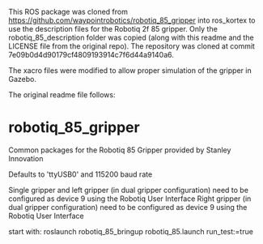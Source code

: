 This ROS package was cloned from https://github.com/waypointrobotics/robotiq_85_gripper into ros_kortex to use the description files for the Robotiq 2f 85 gripper. Only the robotiq_85_description folder was copied (along with this readme and the LICENSE file from the original repo).
The repository was cloned at commit 7e09b0d4d90179cf4809193914c7f6d44a9140a6.

The xacro files were modified to allow proper simulation of the gripper in Gazebo. 

The original readme file follows:

# robotiq_85_gripper
Common packages for the Robotiq 85 Gripper provided by Stanley Innovation

Defaults to 'ttyUSB0' and 115200 baud rate

Single gripper and left gripper (in dual gripper configuration) need to be configured as device 9 using the Robotiq User Interface
Right gripper (in dual gripper configuration) need to be configured as device 9 using the Robotiq User Interface


start with:
roslaunch robotiq_85_bringup robotiq_85.launch run_test:=true